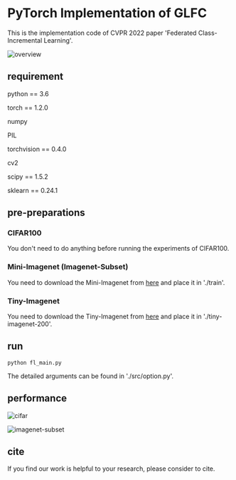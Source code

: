 # PyTorch Implementation of GLFC

This is the implementation code of CVPR 2022 paper 'Federated Class-Incremental Learning'.

![overview](https://github.com/conditionWang/FCIL/tree/main/fig/overview.png)


## requirement

python == 3.6

torch == 1.2.0

numpy

PIL

torchvision == 0.4.0

cv2

scipy == 1.5.2

sklearn == 0.24.1


## pre-preparations

### CIFAR100

You don't need to do anything before running the experiments of CIFAR100.

### Mini-Imagenet (Imagenet-Subset)

You need to download the Mini-Imagenet from [here](https://github.com/yaoyao-liu/mini-imagenet-tools) and place it in './train'.

### Tiny-Imagenet

You need to download the Tiny-Imagenet from [here](https://github.com/seshuad/IMagenet) and place it in './tiny-imagenet-200'.


## run

```shell
python fl_main.py
```

The detailed arguments can be found in './src/option.py'.

## performance

![cifar](https://github.com/conditionWang/FCIL/tree/main/fig/cifar_result.png)

![imagenet-subset](https://github.com/conditionWang/FCIL/tree/main/fig/imagenet_subset_result.png)


## cite

If you find our work is helpful to your research, please consider to cite.




